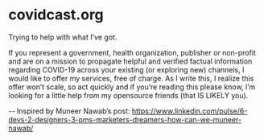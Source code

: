 # covidcast.org
Trying to help with what I've got.

If you represent a government, health organization, publisher or non-profit and are on a mission to propagate helpful and verified factual information regarding COVID-19 across your existing (or exploring new) channels, I would like to offer my services, free of charge. As I write this, I realize this offer won’t scale, so act quickly and if you’re reading this please know, I’m looking for a little help from my opensource friends (that IS LIKELY you).

-- Inspired by Muneer Nawab’s post: https://www.linkedin.com/pulse/6-devs-2-designers-3-pms-marketers-dreamers-how-can-we-muneer-nawab/
